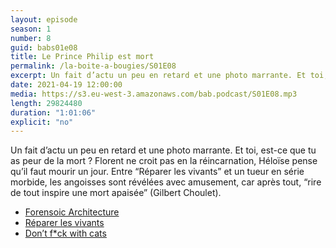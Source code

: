 ```yaml
---
layout: episode
season: 1
number: 8
guid: babs01e08
title: Le Prince Philip est mort
permalink: /la-boite-a-bougies/S01E08
excerpt: Un fait d’actu un peu en retard et une photo marrante. Et toi, est-ce que tu as peur de la mort ? Florent ne croit pas en la réincarnation, Héloïse pense qu’il faut mourir un jour. Entre “Réparer les vivants” et un tueur en série morbide, les angoisses sont révélées avec amusement, car après tout, “rire de tout inspire une mort apaisée” (Gilbert Choulet).
date: 2021-04-19 12:00:00
media: https://s3.eu-west-3.amazonaws.com/bab.podcast/S01E08.mp3
length: 29824480
duration: "1:01:06"
explicit: "no"
---
```


Un fait d’actu un peu en retard et une photo marrante. Et toi, est-ce que tu as peur de la mort ? Florent ne croit pas en la réincarnation, Héloïse pense qu’il faut mourir un jour. Entre “Réparer les vivants” et un tueur en série morbide, les angoisses sont révélées avec amusement, car après tout, “rire de tout inspire une mort apaisée” (Gilbert Choulet).

- [Forensoic Architecture](https://forensic-architecture.org/investigation/the-killing-of-mark-duggan)
- [Réparer les vivants](https://www.imdb.com/title/tt5096536/)
- [Don’t f*ck with cats](https://www.imdb.com/title/tt11318602/)